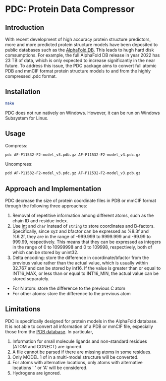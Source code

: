 # PDC: Protein Data Compressor #

## Introduction ##
With recent development of high accuracy protein structure predictors, more and more predicted protein structure models have been deposited to public databases such as the [AlphaFold DB](https://alphafold.ebi.ac.uk/). This leads to hugh hard disk comsumptions. For example, the full AlphaFold DB release in year 2022 has 23 TB of data, which is only expected to increase significantly in the near future. To address this issue, the PDC package aims to convert full atomic PDB and mmCIF format protein structure models to and from the highly compressed .pdc format.

## Installation ##
```bash
make
```
PDC does not run natively on Windows. However, it can be run on Windows Subsystem for Linux.

## Usage ##
Compress:
```bash
pdc AF-P11532-F2-model_v3.pdb.gz AF-P11532-F2-model_v3.pdc.gz
```
Uncompress:
```bash
pdd AF-P11532-F2-model_v3.pdc.gz AF-P11532-F2-model_v3.pdb.gz
```

## Approach and Implementation ##
PDC decrease the size of protein coordinate files in PDB or mmCIF format through the following three approaches:
1. Removal of repetitive information among different atoms, such as the chain ID and residue index.
2. Use [int](https://en.cppreference.com/w/cpp/types/integer) and ``char`` instead of ``string`` to store coordinates and B-factors.
   Specifically, since xyz and bfactor can be expressed as %8.3f and %6.2f, they are in the range of -999.999 to 9999.999 and -99.99 to 999.99, respectively. This means that they can be expressed as integers in the range of 0 to 10999998 and 0 to 109998, respectively, both of which can be stored by unint32.
3. Delta encoding: store the difference in coordinate/bfactor from the previous value rather than the actual value, which is usually within 32.767 and can be stored by int16. If the value is greater than or equal to INT16_MAX, or less than or equal to INT16_MIN, the actual value can be stored separately.
  * For N atom: store the difference to the previous C atom
  * For other atoms: store the difference to the previous atom

## Limitations ##
PDC is specifically designed for protein models in the AlphaFold database. It is not able to convert all information of a PDB or mmCIF file, especially those from the [PDB database](https://www.rcsb.org/). In particular,
1. Information for small molecule ligands and non-standard residues (ATOM and CONECT) are ignored.
2. A file cannot be parsed if there are missing atoms in some residues.
3. Only MODEL 1 of in a multi-model structure will be converted.
4. For atoms with alternative locations, only atoms with alternative locations ' ' or 'A' will be considered.
5. Hydrogens are ignored.
